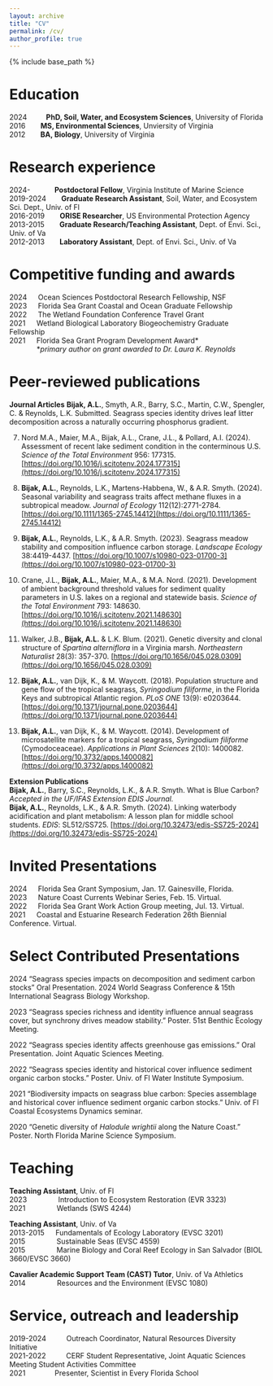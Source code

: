```yaml
---
layout: archive
title: "CV"
permalink: /cv/
author_profile: true
---
```


{% include base_path %}

Education
======
2024 &emsp; &nbsp; &nbsp; **PhD, Soil, Water, and Ecosystem Sciences**, University of Florida  
2016 &emsp; &nbsp; **MS, Environmental Sciences**, Unviersity of Virginia  
2012 &emsp; &nbsp; **BA, Biology**, University of Virginia  

Research experience
======
2024- &emsp; &emsp; &nbsp; **Postdoctoral Fellow**, Virginia Institute of Marine Science  
2019-2024 &emsp; &nbsp; **Graduate Research Assistant**, Soil, Water, and Ecosystem Sci. Dept., Univ. of Fl  
2016-2019 &emsp; &nbsp; **ORISE Researcher**, US Environmental Protection Agency  
2013-2015 &emsp; &nbsp; **Graduate Research/Teaching Assistant**, Dept. of Envi. Sci., Univ. of Va  
2012-2013 &emsp; &nbsp; **Laboratory Assistant**, Dept. of Envi. Sci., Univ. of Va    
  
Competitive funding and awards
======
  
2024 &emsp; Ocean Sciences Postdoctoral Research Fellowship, NSF  
2023 &emsp; Florida Sea Grant Coastal and Ocean Graduate Fellowship  
2022 &emsp; The Wetland Foundation Conference Travel Grant    
2021 &emsp; Wetland Biological Laboratory Biogeochemistry Graduate Fellowship  
2021 &emsp; Florida Sea Grant Program Development Award\*  
&emsp; &emsp; &emsp; \**primary author on grant awarded to Dr. Laura K. Reynolds*    

Peer-reviewed publications
======
**Journal Articles** 
**Bijak, A.L.**, Smyth, A.R., Barry, S.C., Martin, C.W., Spengler, C. & Reynolds, L.K. Submitted. Seagrass species identity drives leaf litter decomposition across a naturally occurring phosphorus gradient.  

7. Nord M.A., Maier, M.A., Bijak, A.L., Crane, J.L., & Pollard, A.I. (2024). Assessment of recent lake sediment condition in the conterminous U.S. *Science of the Total Environment* 956: 177315. [https://doi.org/10.1016/j.scitotenv.2024.177315](https://doi.org/10.1016/j.scitotenv.2024.177315)  

6. **Bijak, A.L.**, Reynolds, L.K., Martens-Habbena, W., & A.R. Smyth. (2024). Seasonal variability and seagrass traits affect methane fluxes in a subtropical meadow. *Journal of Ecology* 112(12):2771-2784. [https://doi.org/10.1111/1365-2745.14412](https://doi.org/10.1111/1365-2745.14412)  

5. **Bijak, A.L.**, Reynolds, L.K., & A.R. Smyth. (2023). Seagrass meadow stability and composition influence carbon storage. *Landscape Ecology* 38:4419-4437. [https://doi.org/10.1007/s10980-023-01700-3](https://doi.org/10.1007/s10980-023-01700-3)  

4. Crane, J.L., **Bijak, A.L.**, Maier, M.A., & M.A. Nord. (2021). Development of ambient background threshold values for sediment quality parameters in U.S. lakes on a regional and statewide basis. *Science of the Total Environment* 793: 148630. [https://doi.org/10.1016/j.scitotenv.2021.148630](https://doi.org/10.1016/j.scitotenv.2021.148630)  

3. Walker, J.B., **Bijak, A.L.** & L.K. Blum. (2021). Genetic diversity and clonal structure of *Spartina alterniflora* in a Virginia marsh. *Northeastern Naturalist* 28(3): 357-370. [https://doi.org/10.1656/045.028.0309](https://doi.org/10.1656/045.028.0309)  

2. **Bijak, A.L.**, van Dijk, K., & M. Waycott. (2018). Population structure and gene flow of the tropical seagrass, *Syringodium filiforme*, in the Florida Keys and subtropical Atlantic region. *PLoS ONE* 13(9): e0203644. [https://doi.org/10.1371/journal.pone.0203644](https://doi.org/10.1371/journal.pone.0203644)  

1. **Bijak, A.L.**, van Dijk, K., & M. Waycott. (2014). Development of microsatellite markers for a tropical seagrass, *Syringodium filiforme* (Cymodoceaceae). *Applications in Plant Sciences* 2(10): 1400082. [https://doi.org/10.3732/apps.1400082](https://doi.org/10.3732/apps.1400082)  

**Extension Publications**  
**Bijak, A.L.**, Barry, S.C., Reynolds, L.K., & A.R. Smyth. What is Blue Carbon? *Accepted in the UF/IFAS Extension EDIS Journal.*  
**Bijak, A.L.**, Reynolds, L.K., & A.R. Smyth. (2024). Linking waterbody acidification and plant metabolism: A lesson plan for middle school students. *EDIS*: SL512/SS725. [https://doi.org/10.32473/edis-SS725-2024](https://doi.org/10.32473/edis-SS725-2024)  
  
Invited Presentations
======
2024 &emsp; Florida Sea Grant Symposium, Jan. 17. Gainesville, Florida.  
2023 &emsp; Nature Coast Currents Webinar Series, Feb. 15. Virtual.  
2022 &emsp; Florida Sea Grant Work Action Group meeting, Jul. 13. Virtual.  
2021 &emsp; Coastal and Estuarine Research Federation 26th Biennial Conference. Virtual.  

Select Contributed Presentations
======
2024 “Seagrass species impacts on decomposition and sediment carbon stocks” Oral Presentation.
2024 World Seagrass Conference & 15th International Seagrass Biology Workshop.  

2023 “Seagrass species richness and identity influence annual seagrass cover, but synchrony drives
meadow stability.” Poster. 51st Benthic Ecology Meeting.  

2022 “Seagrass species identity affects greenhouse gas emissions.” Oral Presentation. Joint Aquatic
Sciences Meeting.  

2022 “Seagrass species identity and historical cover influence sediment organic carbon stocks.” Poster.
Univ. of Fl Water Institute Symposium.  

2021 “Biodiversity impacts on seagrass blue carbon: Species assemblage and historical cover influence
sediment organic carbon stocks.” Univ. of Fl Coastal Ecosystems Dynamics seminar.  

2020 “Genetic diversity of *Halodule wrightii* along the Nature Coast.” Poster. North Florida Marine
Science Symposium.  
  
Teaching
======
**Teaching Assistant**, Univ. of Fl  
2023 &emsp;&emsp;&emsp; &nbsp;&nbsp; Introduction to Ecosystem Restoration (EVR 3323)  
2021 &emsp;&emsp;&emsp; &nbsp;&nbsp; Wetlands (SWS 4244)  

**Teaching Assistant**, Univ. of Va  
2013-2015 &emsp; Fundamentals of Ecology Laboratory (EVSC 3201)  
2015 &emsp;&emsp;&emsp; &nbsp;&nbsp; Sustainable Seas (EVSC 4559)  
2015 &emsp;&emsp;&emsp; &nbsp;&nbsp; Marine Biology and Coral Reef Ecology in San Salvador (BIOL 3660/EVSC 3660)  

**Cavalier Academic Support Team (CAST) Tutor**, Univ. of Va Athletics  
2014 &emsp;&emsp;&emsp; &nbsp;&nbsp; Resources and the Environment (EVSC 1080)  

Service, outreach and leadership
======
2019-2024 &emsp; &emsp; Outreach Coordinator, Natural Resources Diversity Initiative  
2021-2022 &emsp; &emsp; CERF Student Representative, Joint Aquatic Sciences Meeting Student Activities Committee  
2021 &emsp; &emsp; &emsp; Presenter, Scientist in Every Florida School  
  
